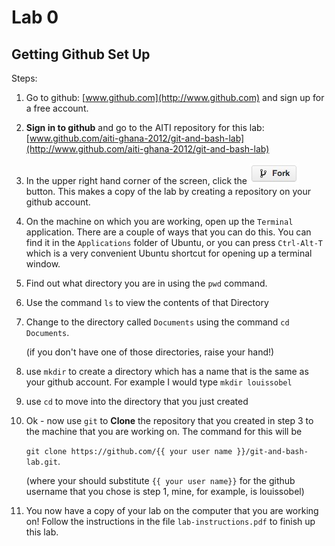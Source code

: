 # Lab 0
## Getting Github Set Up


Steps:

 1. Go to github: [www.github.com](http://www.github.com) and sign up
    for a free account.

 2. __Sign in to github__ and go to the AITI repository for this lab:
    [www.github.com/aiti-ghana-2012/git-and-bash-lab](http://www.github.com/aiti-ghana-2012/git-and-bash-lab)

 3. In the upper right hand corner of the screen, click the ![Fork](/static/images/github-fork-button.jpg) button.
    This makes a copy of the lab by creating a repository on your github account.

 5. On the machine on which you are working, open up the `Terminal`
    application. There are a couple of ways that you can do this.
    You can find it in the `Applications` folder of Ubuntu, or you
    can press `Ctrl-Alt-T` which is a very convenient Ubuntu shortcut
    for opening up a terminal window.

 6. Find out what directory you are in using the `pwd` command.

 8. Use the command `ls` to view the contents of that Directory

 7. Change to the directory called `Documents` using the command `cd Documents`.
    
    (if you don't have one of those directories, raise your hand!)

 8. use `mkdir` to create a directory which has a name that is the same as your github account.
    For example I would type `mkdir louissobel`

 9. use `cd` to move into the directory that you just created

 4. Ok - now use `git` to __Clone__  the repository that you created in step 3 to the machine that you are working on.
    The command for this will be 

    `git clone https://github.com/{{ your user name }}/git-and-bash-lab.git`.
    

    (where your should substitute `{{ your user name}}` for the github username that you chose
    is step 1, mine, for example, is louissobel)

 5. You now have a copy of your lab on the computer that you are working on!
    Follow the instructions in the file `lab-instructions.pdf` to finish up this lab.